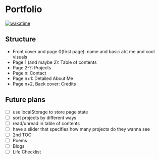 # Portfolio
[![wakatime](https://wakatime.com/badge/user/33addb7e-f5e6-470b-a55b-0a8babc62ebb/project/2dbcfef3-1f94-4df4-be46-0faf895cbc24.svg?style=flat-square)](https://wakatime.com/badge/user/33addb7e-f5e6-470b-a55b-0a8babc62ebb/project/2dbcfef3-1f94-4df4-be46-0faf895cbc24)
## Structure

- Front cover and page 0(first page): name and basic abt me and cool visuals
- Page 1 (and maybe 2): Table of contents
- Page 2-?: Projects
- Page n: Contact
- Page n+1: Detailed About Me
- Page n+2, Back cover: Credits

## Future plans

- [ ] use localStorage to store page state
- [ ] sort projects by different ways
- [ ] read/unread in table of contents
- [ ] have a slider that specifies how many projects do they wanna see
- [ ] 2nd TOC
- [ ] Poems
- [ ] Blogs
- [ ] Life Checklist
